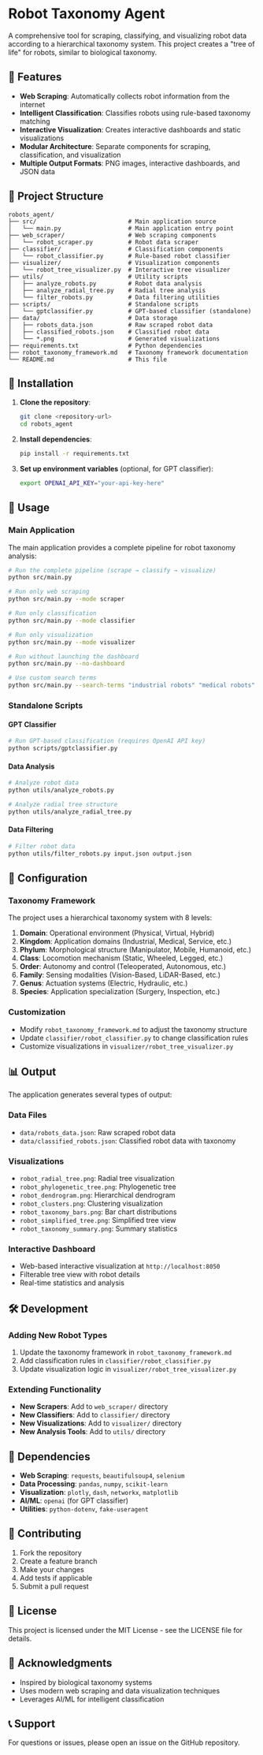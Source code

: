 # Robot Taxonomy Agent

A comprehensive tool for scraping, classifying, and visualizing robot data according to a hierarchical taxonomy system. This project creates a "tree of life" for robots, similar to biological taxonomy.

## 🌟 Features

- **Web Scraping**: Automatically collects robot information from the internet
- **Intelligent Classification**: Classifies robots using rule-based taxonomy matching
- **Interactive Visualization**: Creates interactive dashboards and static visualizations
- **Modular Architecture**: Separate components for scraping, classification, and visualization
- **Multiple Output Formats**: PNG images, interactive dashboards, and JSON data

## 📁 Project Structure

```
robots_agent/
├── src/                          # Main application source
│   └── main.py                   # Main application entry point
├── web_scraper/                  # Web scraping components
│   └── robot_scraper.py          # Robot data scraper
├── classifier/                   # Classification components
│   └── robot_classifier.py       # Rule-based robot classifier
├── visualizer/                   # Visualization components
│   └── robot_tree_visualizer.py  # Interactive tree visualizer
├── utils/                        # Utility scripts
│   ├── analyze_robots.py         # Robot data analysis
│   ├── analyze_radial_tree.py    # Radial tree analysis
│   └── filter_robots.py          # Data filtering utilities
├── scripts/                      # Standalone scripts
│   └── gptclassifier.py          # GPT-based classifier (standalone)
├── data/                         # Data storage
│   ├── robots_data.json          # Raw scraped robot data
│   ├── classified_robots.json    # Classified robot data
│   └── *.png                     # Generated visualizations
├── requirements.txt              # Python dependencies
├── robot_taxonomy_framework.md   # Taxonomy framework documentation
└── README.md                     # This file
```

## 🚀 Installation

1. **Clone the repository**:
   ```bash
   git clone <repository-url>
   cd robots_agent
   ```

2. **Install dependencies**:
   ```bash
   pip install -r requirements.txt
   ```

3. **Set up environment variables** (optional, for GPT classifier):
   ```bash
   export OPENAI_API_KEY="your-api-key-here"
   ```

## 📖 Usage

### Main Application

The main application provides a complete pipeline for robot taxonomy analysis:

```bash
# Run the complete pipeline (scrape → classify → visualize)
python src/main.py

# Run only web scraping
python src/main.py --mode scraper

# Run only classification
python src/main.py --mode classifier

# Run only visualization
python src/main.py --mode visualizer

# Run without launching the dashboard
python src/main.py --no-dashboard

# Use custom search terms
python src/main.py --search-terms "industrial robots" "medical robots"
```

### Standalone Scripts

#### GPT Classifier
```bash
# Run GPT-based classification (requires OpenAI API key)
python scripts/gptclassifier.py
```

#### Data Analysis
```bash
# Analyze robot data
python utils/analyze_robots.py

# Analyze radial tree structure
python utils/analyze_radial_tree.py
```

#### Data Filtering
```bash
# Filter robot data
python utils/filter_robots.py input.json output.json
```

## 🔧 Configuration

### Taxonomy Framework

The project uses a hierarchical taxonomy system with 8 levels:

1. **Domain**: Operational environment (Physical, Virtual, Hybrid)
2. **Kingdom**: Application domains (Industrial, Medical, Service, etc.)
3. **Phylum**: Morphological structure (Manipulator, Mobile, Humanoid, etc.)
4. **Class**: Locomotion mechanism (Static, Wheeled, Legged, etc.)
5. **Order**: Autonomy and control (Teleoperated, Autonomous, etc.)
6. **Family**: Sensing modalities (Vision-Based, LiDAR-Based, etc.)
7. **Genus**: Actuation systems (Electric, Hydraulic, etc.)
8. **Species**: Application specialization (Surgery, Inspection, etc.)

### Customization

- Modify `robot_taxonomy_framework.md` to adjust the taxonomy structure
- Update `classifier/robot_classifier.py` to change classification rules
- Customize visualizations in `visualizer/robot_tree_visualizer.py`

## 📊 Output

The application generates several types of output:

### Data Files
- `data/robots_data.json`: Raw scraped robot data
- `data/classified_robots.json`: Classified robot data with taxonomy

### Visualizations
- `robot_radial_tree.png`: Radial tree visualization
- `robot_phylogenetic_tree.png`: Phylogenetic tree
- `robot_dendrogram.png`: Hierarchical dendrogram
- `robot_clusters.png`: Clustering visualization
- `robot_taxonomy_bars.png`: Bar chart distributions
- `robot_simplified_tree.png`: Simplified tree view
- `robot_taxonomy_summary.png`: Summary statistics

### Interactive Dashboard
- Web-based interactive visualization at `http://localhost:8050`
- Filterable tree view with robot details
- Real-time statistics and analysis

## 🛠️ Development

### Adding New Robot Types

1. Update the taxonomy framework in `robot_taxonomy_framework.md`
2. Add classification rules in `classifier/robot_classifier.py`
3. Update visualization logic in `visualizer/robot_tree_visualizer.py`

### Extending Functionality

- **New Scrapers**: Add to `web_scraper/` directory
- **New Classifiers**: Add to `classifier/` directory
- **New Visualizations**: Add to `visualizer/` directory
- **New Analysis Tools**: Add to `utils/` directory

## 📝 Dependencies

- **Web Scraping**: `requests`, `beautifulsoup4`, `selenium`
- **Data Processing**: `pandas`, `numpy`, `scikit-learn`
- **Visualization**: `plotly`, `dash`, `networkx`, `matplotlib`
- **AI/ML**: `openai` (for GPT classifier)
- **Utilities**: `python-dotenv`, `fake-useragent`

## 🤝 Contributing

1. Fork the repository
2. Create a feature branch
3. Make your changes
4. Add tests if applicable
5. Submit a pull request

## 📄 License

This project is licensed under the MIT License - see the LICENSE file for details.

## 🙏 Acknowledgments

- Inspired by biological taxonomy systems
- Uses modern web scraping and data visualization techniques
- Leverages AI/ML for intelligent classification

## 📞 Support

For questions or issues, please open an issue on the GitHub repository. 